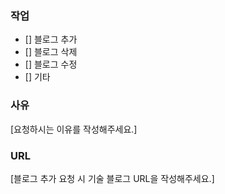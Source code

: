 ### 작업
- [] 블로그 추가
- [] 블로그 삭제
- [] 블로그 수정
- [] 기타

### 사유
[요청하시는 이유를 작성해주세요.]

### URL
[블로그 추가 요청 시 기술 블로그 URL을 작성해주세요.]
